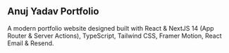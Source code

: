 ## Anuj Yadav Portfolio 

A modern portfolio website designed built with React & NextJS 14 (App Router & Server Actions), TypeScript, Tailwind CSS, Framer Motion, React Email & Resend.
